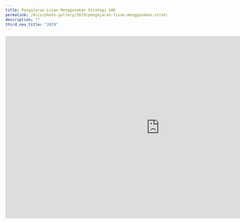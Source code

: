 ```yaml
---
title: Pengajaran Lisan Menggunakan Strategi VAK
permalink: /mlcs/photo-gallery/2019/pengajaran-lisan-menggunakan-strategi-vak/
description: ""
third_nav_title: "2019"
---
```

<iframe allowfullscreen="true" height="569" width="960" frameborder="0" src="https://docs.google.com/presentation/d/e/2PACX-1vTKtv3lKcy7YCNk3zaMNIXiVCluKSFOlNppdofsJ1_6__GwyRd8VJTh6XT8Z8LIxNJhI792LnE1woNE/embed?start=false&amp;loop=false&amp;delayms=3000"></iframe>